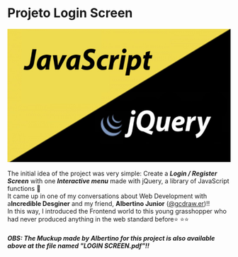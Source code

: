 # Projeto Login Screen

<img src="banner.jpg" height=300 />

The initial idea of ​​the project was very simple: Create a <b>*Login / Register Screen*</b> with one <b>*Interactive menu*</b> made with jQuery, a library of JavaScript functions :yellow_heart: 
</br>
It came up in one of my conversations about Web Development with a<b>Incredible Desginer</b> and my friend, <b>Albertino Junior</b> (<a href="https://instagram.com/gcdraw.er?igshid=1e2ncl0gfttlv">@gcdraw.er</a>)!! 
</br>
In this way, I introduced the Frontend world to this young grasshopper who had never produced anything in the web standard before:star: :star::star:
</br>

##### OBS: The Muckup made by Albertino for this project is also available above at the file named "LOGIN SCREEN.pdf"!!
